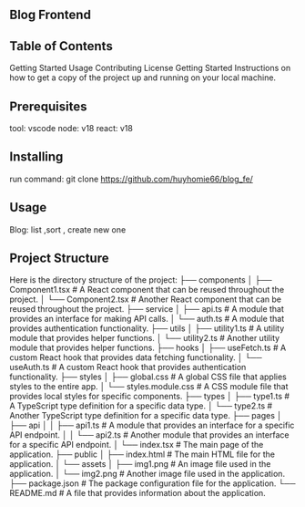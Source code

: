 ## Blog Frontend

## Table of Contents

Getting Started
Usage
Contributing
License
Getting Started
Instructions on how to get a copy of the project up and running on your local machine.

## Prerequisites

tool: vscode
node: v18
react: v18

## Installing

run command: git clone https://github.com/huyhomie66/blog_fe/

## Usage

Blog: list ,sort , create new one

## Project Structure

Here is the directory structure of the project:
├── components
│ ├── Component1.tsx # A React component that can be reused throughout the project.
│ └── Component2.tsx # Another React component that can be reused throughout the project.
├── service
│ ├── api.ts # A module that provides an interface for making API calls.
│ └── auth.ts # A module that provides authentication functionality.
├── utils
│ ├── utility1.ts # A utility module that provides helper functions.
│ └── utility2.ts # Another utility module that provides helper functions.
├── hooks
│ ├── useFetch.ts # A custom React hook that provides data fetching functionality.
│ └── useAuth.ts # A custom React hook that provides authentication functionality.
├── styles
│ ├── global.css # A global CSS file that applies styles to the entire app.
│ └── styles.module.css # A CSS module file that provides local styles for specific components.
├── types
│ ├── type1.ts # A TypeScript type definition for a specific data type.
│ └── type2.ts # Another TypeScript type definition for a specific data type.
├── pages
│ ├── api
│ │ ├── api1.ts # A module that provides an interface for a specific API endpoint.
│ │ └── api2.ts # Another module that provides an interface for a specific API endpoint.
│ └── index.tsx # The main page of the application.
├── public
│ ├── index.html # The main HTML file for the application.
│ └── assets
│ ├── img1.png # An image file used in the application.
│ └── img2.png # Another image file used in the application.
├── package.json # The package configuration file for the application.
└── README.md # A file that provides information about the application.
